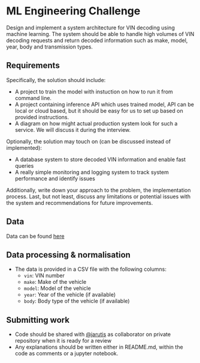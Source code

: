 # ML Engineering Challenge
Design and implement a system architecture for VIN decoding using machine learning. The system should be able to handle high volumes of VIN decoding requests and return decoded information such as make, model, year, body and transmission types.

## Requirements
Specifically, the solution should include:
- A project to train the model with instuction on how to run it from command line.
- A project containing inference API which uses trained model, API can be local or cloud based, but it should be easy for us to set up based on provided instructions.
- A diagram on how might actual production system look for such a service. We will discuss it during the interview.

Optionally, the solution may touch on (can be discussed instead of implemented):
- A database system to store decoded VIN information and enable fast queries
- A really simple monitoring and logging system to track system performance and identify issues

Additionally, write down your approach to the problem, the implementation process. Last, but not least, discuss any limitations or potential issues with the system and recommendations for future improvements.

## Data
Data can be found [here](data/ml-engineer-challenge-redacted-data.csv)

## Data processing & normalisation
- The data is provided in a CSV file with the following columns:
    - `vin`: VIN number
    - `make`: Make of the vehicle
    - `model`: Model of the vehicle
    - `year`: Year of the vehicle (if available)
    - `body`: Body type of the vehicle (if available)

## Submitting work
- Code should be shared with [@jarutis](https://github.com/jarutis) as collaborator on private repository when it is ready for a review
- Any explanations should be written either in README.md, within the code as comments or a jupyter notebook. 

